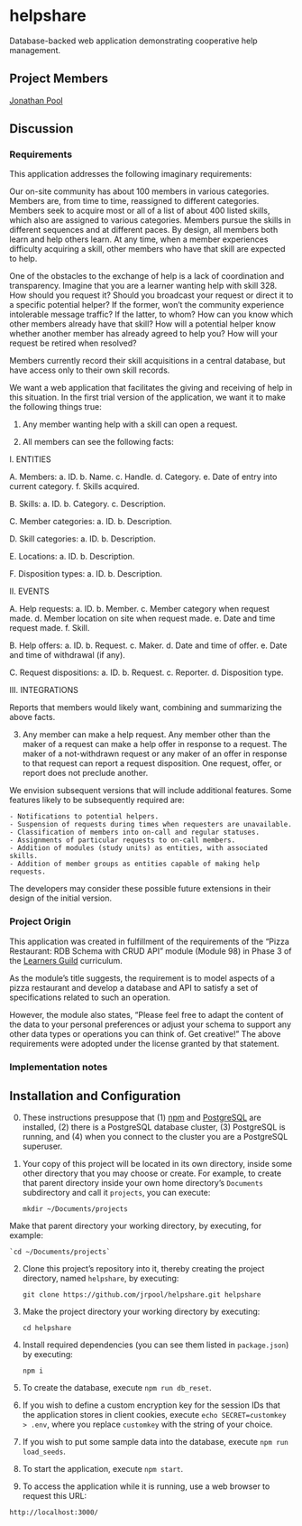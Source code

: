 # helpshare

Database-backed web application demonstrating cooperative help management.

## Project Members

[Jonathan Pool](https://github.com/jrpool)

## Discussion

### Requirements

This application addresses the following imaginary requirements:

Our on-site community has about 100 members in various categories. Members are, from time to time, reassigned to different categories. Members seek to acquire most or all of a list of about 400 listed skills, which also are assigned to various categories. Members pursue the skills in different sequences and at different paces. By design, all members both learn and help others learn. At any time, when a member experiences difficulty acquiring a skill, other members who have that skill are expected to help.

One of the obstacles to the exchange of help is a lack of coordination and transparency. Imagine that you are a learner wanting help with skill 328. How should you request it? Should you broadcast your request or direct it to a specific potential helper? If the former, won’t the community experience intolerable message traffic? If the latter, to whom? How can you know which other members already have that skill? How will a potential helper know whether another member has already agreed to help you? How will your request be retired when resolved?

Members currently record their skill acquisitions in a central database, but have access only to their own skill records.

We want a web application that facilitates the giving and receiving of help in this situation. In the first trial version of the application, we want it to make the following things true:

1. Any member wanting help with a skill can open a request.

2. All members can see the following facts:

I. ENTITIES

A. Members:
a. ID.
b. Name.
c. Handle.
d. Category.
e. Date of entry into current category.
f. Skills acquired.

B. Skills:
a. ID.
b. Category.
c. Description.

C. Member categories:
a. ID.
b. Description.

D. Skill categories:
a. ID.
b. Description.

E. Locations:
a. ID.
b. Description.

F. Disposition types:
a. ID.
b. Description.

II. EVENTS

A. Help requests:
a. ID.
b. Member.
c. Member category when request made.
d. Member location on site when request made.
e. Date and time request made.
f. Skill.

B. Help offers:
a. ID.
b. Request.
c. Maker.
d. Date and time of offer.
e. Date and time of withdrawal (if any).

C. Request dispositions:
a. ID.
b. Request.
c. Reporter.
d. Disposition type.

III. INTEGRATIONS

Reports that members would likely want, combining and summarizing the above facts.

3. Any member can make a help request. Any member other than the maker of a request can make a help offer in response to a request. The maker of a not-withdrawn request or any maker of an offer in response to that request can report a request disposition. One request, offer, or report does not preclude another.

We envision subsequent versions that will include additional features. Some features likely to be subsequently required are:

```
- Notifications to potential helpers.
- Suspension of requests during times when requesters are unavailable.
- Classification of members into on-call and regular statuses.
- Assignments of particular requests to on-call members.
- Addition of modules (study units) as entities, with associated skills.
- Addition of member groups as entities capable of making help requests.
```

The developers may consider these possible future extensions in their design of the initial version.

### Project Origin

This application was created in fulfillment of the requirements of the “Pizza Restaurant: RDB Schema with CRUD API” module (Module 98) in Phase 3 of the [Learners Guild][lg] curriculum.

As the module’s title suggests, the requirement is to model aspects of a pizza restaurant and develop a database and API to satisfy a set of specifications related to such an operation.

However, the module also states, “Please feel free to adapt the content of the data to your personal preferences or adjust your schema to support any other data types or operations you can think of. Get creative!” The above requirements were adopted under the license granted by that statement.

### Implementation notes

## Installation and Configuration

0. These instructions presuppose that (1) [npm][npm] and [PostgreSQL][pg] are installed, (2) there is a PostgreSQL database cluster, (3) PostgreSQL is running, and (4) when you connect to the cluster you are a PostgreSQL superuser.

1. Your copy of this project will be located in its own directory, inside some other directory that you may choose or create. For example, to create that parent directory inside your own home directory’s `Documents` subdirectory and call it `projects`, you can execute:

    `mkdir ~/Documents/projects`

Make that parent directory your working directory, by executing, for example:

    `cd ~/Documents/projects`

2. Clone this project’s repository into it, thereby creating the project directory, named `helpshare`, by executing:

    `git clone https://github.com/jrpool/helpshare.git helpshare`

3. Make the project directory your working directory by executing:

    `cd helpshare`

4. Install required dependencies (you can see them listed in `package.json`) by executing:

    `npm i`

5. To create the database, execute `npm run db_reset`.

6. If you wish to define a custom encryption key for the session IDs that the application stores in client cookies, execute `echo SECRET=customkey > .env`, where you replace `customkey` with the string of your choice.

7. If you wish to put some sample data into the database, execute `npm run load_seeds`.

8. To start the application, execute `npm start`.

9. To access the application while it is running, use a web browser to request this URL:

`http://localhost:3000/`

[lg]: https://www.learnersguild.org
[npm]: https://www.npmjs.com/
[pg]: https://www.postgresql.org/
